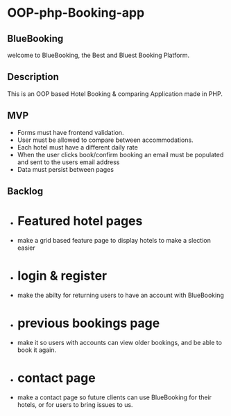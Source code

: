# OOP-php-Booking-app

## BlueBooking
welcome to BlueBooking, the Best and Bluest Booking Platform.

## Description

This is an OOP based Hotel Booking & comparing Application made in PHP.

## MVP

- Forms must have frontend validation.
- User must be allowed to compare between accommodations.
- Each hotel must have a different daily rate
- When the user clicks book/confirm booking an email must be populated and sent to the users email address
- Data must persist between pages

## Backlog

- # Featured hotel pages
- make a grid based feature page to display hotels to make a slection easier
- # login & register
- make the abilty for returning users to have an account with BlueBooking
- # previous bookings page
- make it so users with accounts can view older bookings, and be able to book it again.
- # contact page
- make a contact page so future clients can use BlueBooking for their hotels, or for users to bring issues to us.
 
